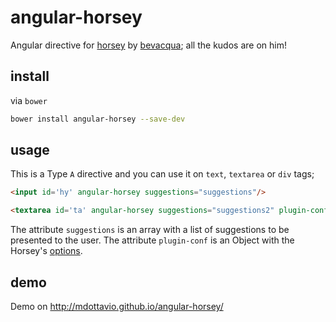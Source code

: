 # angular-horsey
Angular directive for [horsey](https://github.com/bevacqua/horsey) by [bevacqua](https://github.com/bevacqua); all the kudos are on him!


## install
via ``bower``
```bash
bower install angular-horsey --save-dev
```

## usage
This is a Type ``A`` directive and you can use it on ``text``, ``textarea`` or ``div`` tags;

```html
<input id='hy' angular-horsey suggestions="suggestions"/>
```

```html
<textarea id='ta' angular-horsey suggestions="suggestions2" plugin-conf="horseyConfig"></textarea>
```

The attribute ``suggestions`` is an array with a list of suggestions to be presented to the user.
The attribute ``plugin-conf`` is an Object with the Horsey's [options](https://github.com/bevacqua/horsey#options).

## demo
Demo on http://mdottavio.github.io/angular-horsey/
